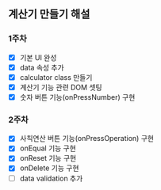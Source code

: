 ## 계산기 만들기 해설

### 1주차
- [x] 기본 UI 완성
- [x] data 속성 추가
- [x] calculator class 만들기
- [x] 계산기 기능 관련 DOM 셋팅
- [x] 숫자 버튼 기능(onPressNumber) 구현

### 2주차
- [x] 사칙연산 버튼 기능(onPressOperation) 구현
- [x] onEqual 기능 구현
- [x] onReset 기능 구현
- [x] onDelete 기능 구현
- [ ] data validation 추가